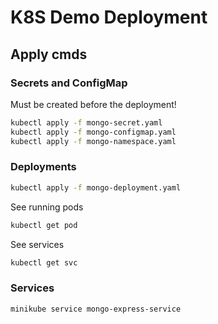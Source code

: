 # K8S Demo Deployment

## Apply cmds

### Secrets and ConfigMap

Must be created before the deployment!

```bash
kubectl apply -f mongo-secret.yaml
kubectl apply -f mongo-configmap.yaml
kubectl apply -f mongo-namespace.yaml
```

### Deployments

```bash
kubectl apply -f mongo-deployment.yaml
```

See running pods

```bash
kubectl get pod
```

See services

```bash
kubectl get svc
```

### Services

```bash
minikube service mongo-express-service
```
